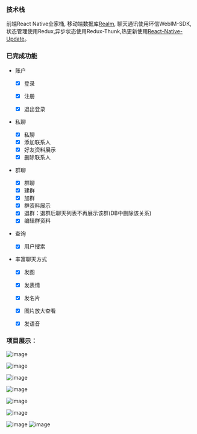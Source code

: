 ### 技术栈

前端React Native全家桶, 移动端数据库[Realm](https://github.com/realm/realm-js), 聊天通讯使用环信WebIM-SDK, 状态管理使用Redux,异步状态使用Redux-Thunk,热更新使用[React-Native-Update](https://github.com/reactnativecn/react-native-pushy#readme)。

### 已完成功能

- 账户

  - [x] 登录
  - [x] 注册
  - [x] 退出登录


- 私聊

  - [x] 私聊
  - [x] 添加联系人
  - [x] 好友资料展示
  - [x] 删除联系人

- 群聊

  - [x] 群聊 
  - [x] 建群
  - [x] 加群
  - [x] 群资料展示
  - [x] 退群：退群后聊天列表不再展示该群(DB中删除该关系)
  - [x] 编辑群资料

- 查询

  - [x] 用户搜索

- 丰富聊天方式
  - [x] 发图
  - [x] 发表情
  - [x] 发名片
  - [x] 图片放大查看
  - [x] 发语音


### 项目展示：

![image](./screen/chat.png)

![image](./screen/chat1.png)

![image](./screen/chat2.png)

![image](./screen/chat3.png)

![image](./screen/community.png)

![image](./screen/friends.png)

![image](./screen/qrcode.png)
![image](./screen/search.png)


